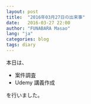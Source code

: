 ```yaml
---
layout: post
title:  "2016年03月27日の出来事"
date:   2016-03-27 22:00
author: "FUNABARA Masao"
lang: "ja"
categories: blog
tags: diary
---
```


本日は、

* 案件調査
* Udemy 講義作成

を行いました。
